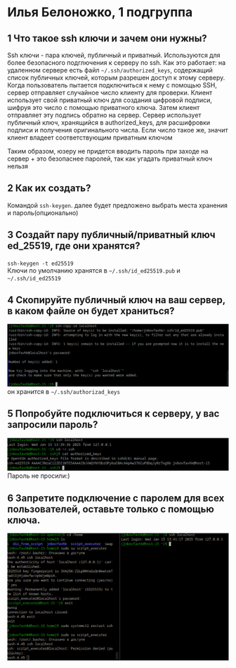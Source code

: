 # Илья Белоножко, 1 подгруппа  
## 1 Что такое ssh ключи и зачем они нужны?  
Ssh ключи - пара ключей, публичный и приватный. Используются для более безопасного подглючения к серверу по ssh. 
Как это работает: на удаленном сервере есть файл `~/.ssh/authorized_keys`, содержащий список публичных ключей, которым разрешен доступ к этому серверу.
Когда пользователь пытается подключиться к нему с помощью SSH, сервер отправляет случайное число клиенту для проверки. 
Клиент использует свой приватный ключ для создания цифровой подписи, шифруя это число с помощью приватного ключа.
Затем клиент отправляет эту подпись обратно на сервер.
Сервер использует публичный ключ, хранящийся в authorized_keys, для расшифровки подписи и получения оригинального числа.
Если число такое же, значит клиент владеет соответствующим приватным ключом  

Таким образом, юзеру не придется вводить пароль при заходе на сервер + это безопаснее паролей, так как угадать приватный ключ нельзя
## 2 Как их создать?  
Командой `ssh-keygen`. далее будет предложено выбрать места хранения и пароль(опционально)
## 3 Создайт пару публичный/приватный ключ ed_25519, где они хранятся?  
`ssh-keygen -t ed25519`  
Ключи по умолчанию хранятся в `~/.ssh/id_ed25519.pub` и `~/.ssh/id_ed25519`
## 4 Скопируйте публичный ключ на ваш сервер, в каком файле он будет храниться?  
![](keyCopied.png)  
он хранится в `~/.ssh/authorizad_keys`
## 5 Попробуйте подключиться к серверу, у вас запросили пароль?  
![](iConnected.png)  
Пароль не просили:)  
## 6 Запретите подключение с паролем для всех пользователей, оставьте только с помощью ключа.  
![](permissDeny.png)
